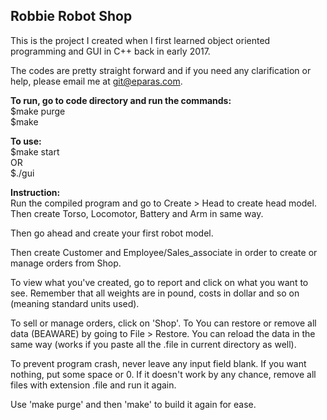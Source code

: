 **Robbie Robot Shop**
---------------------

This is the project I created when I first learned
object oriented programming and GUI in C++ back in
early 2017.

The codes are pretty straight forward and if you
need any clarification or help, please email me at 
git@eparas.com.

**To run, go to code directory and run the commands:**  
$make purge  
$make  
  
**To use:**  
$make start  
OR  
$./gui  
  
**Instruction:**  
Run the compiled program and go to Create > Head to 
create head model. Then create Torso, Locomotor, 
Battery and Arm in same way.

Then go ahead and create your first robot model.

Then create Customer and Employee/Sales_associate
in order to create or manage orders from Shop.

To view what you've created, go to report and
click on what you want to see. Remember that all
weights are in pound, costs in dollar and so on
(meaning standard units used).

To sell or manage orders, click on 'Shop'. To
You can restore or remove all data (BEAWARE)
by going to File > Restore. You can reload the data
in the same way (works if you paste all the .file
in current directory as well).

To prevent program crash, never leave any input
field blank. If you want nothing, put some space
or 0. If it doesn't work by any chance, remove all
files with extension .file and run it again.

Use 'make purge' and then 'make' to build it again
for ease.

